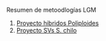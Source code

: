 Resumen de metoodlogías LGM

1. [Proyecto hibridos Poliploides](./Metodología%20de%20análisis%20bioinformático.md)  
2. [Proyecto SVs S. chilo](./fondecyt/Svs_ZP966_vs_CL1206.md)
